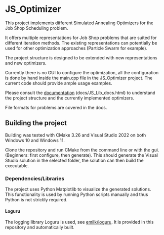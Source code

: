 # JS_Optimizer
This project implements different Simulated Annealing Optimizers for the
Job Shop Scheduling problem.

It offers multiple representations for Job Shop problems that are suited for
different iteration methods. The existing representations can potentially be used for
other optimization approaches (Particle Swarm for example).

The project structure is designed to be extended with new representations and new
optimizers.

Currently there is no GUI to configure the optimization, all the configuration is done
by hand inside the main.cpp file in the JS_Optimizer project. The current code should
provide ample usage examples.

Please consult the [documentation](docs/JS_Lib_docs.html) (docs/JS_Lib_docs.html)
to understand the project structure and the currently implemented optimizers.

File formats for problems are covered in the docs.

## Building the project
Building was tested with CMake 3.26 and Visual Studio 2022 on both Windows 10
and Windows 11.

Clone the repository and run CMake from the command line or with the gui.
(Beginners: first configure, then generate).
This should generate the Visual Studio solution in the selected folder, the solution
can then build the executable.

### Dependencies/Libraries
The project uses Python Matplotlib to visualize the generated solutions.
This functionality is used by running Python scripts manually and thus Python is not
strictily required.

#### Loguru
The logging library Loguru is used, see [emilk/loguru](https://github.com/emilk/loguru).
It is provided in this repository and automatically built.
